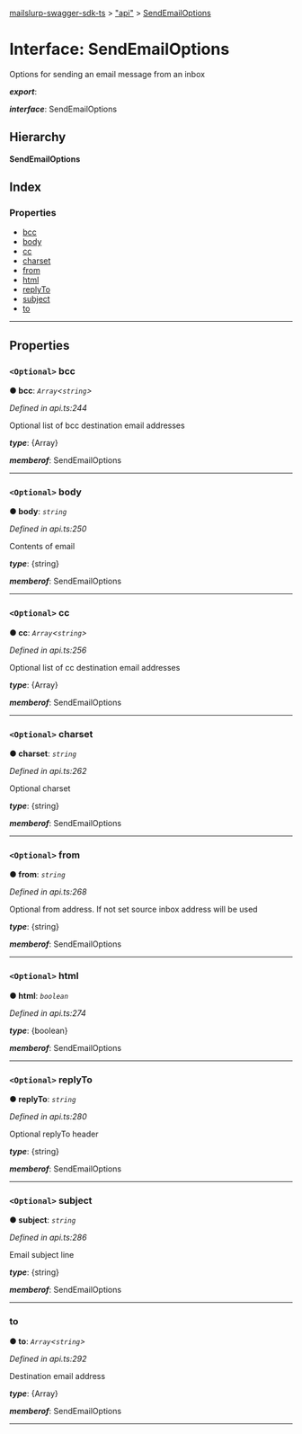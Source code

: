 [mailslurp-swagger-sdk-ts](../README.md) > ["api"](../modules/_api_.md) > [SendEmailOptions](../interfaces/_api_.sendemailoptions.md)

# Interface: SendEmailOptions

Options for sending an email message from an inbox

*__export__*: 

*__interface__*: SendEmailOptions

## Hierarchy

**SendEmailOptions**

## Index

### Properties

* [bcc](_api_.sendemailoptions.md#bcc)
* [body](_api_.sendemailoptions.md#body)
* [cc](_api_.sendemailoptions.md#cc)
* [charset](_api_.sendemailoptions.md#charset)
* [from](_api_.sendemailoptions.md#from)
* [html](_api_.sendemailoptions.md#html)
* [replyTo](_api_.sendemailoptions.md#replyto)
* [subject](_api_.sendemailoptions.md#subject)
* [to](_api_.sendemailoptions.md#to)

---

## Properties

<a id="bcc"></a>

### `<Optional>` bcc

**● bcc**: *`Array`<`string`>*

*Defined in api.ts:244*

Optional list of bcc destination email addresses

*__type__*: {Array}

*__memberof__*: SendEmailOptions

___
<a id="body"></a>

### `<Optional>` body

**● body**: *`string`*

*Defined in api.ts:250*

Contents of email

*__type__*: {string}

*__memberof__*: SendEmailOptions

___
<a id="cc"></a>

### `<Optional>` cc

**● cc**: *`Array`<`string`>*

*Defined in api.ts:256*

Optional list of cc destination email addresses

*__type__*: {Array}

*__memberof__*: SendEmailOptions

___
<a id="charset"></a>

### `<Optional>` charset

**● charset**: *`string`*

*Defined in api.ts:262*

Optional charset

*__type__*: {string}

*__memberof__*: SendEmailOptions

___
<a id="from"></a>

### `<Optional>` from

**● from**: *`string`*

*Defined in api.ts:268*

Optional from address. If not set source inbox address will be used

*__type__*: {string}

*__memberof__*: SendEmailOptions

___
<a id="html"></a>

### `<Optional>` html

**● html**: *`boolean`*

*Defined in api.ts:274*

*__type__*: {boolean}

*__memberof__*: SendEmailOptions

___
<a id="replyto"></a>

### `<Optional>` replyTo

**● replyTo**: *`string`*

*Defined in api.ts:280*

Optional replyTo header

*__type__*: {string}

*__memberof__*: SendEmailOptions

___
<a id="subject"></a>

### `<Optional>` subject

**● subject**: *`string`*

*Defined in api.ts:286*

Email subject line

*__type__*: {string}

*__memberof__*: SendEmailOptions

___
<a id="to"></a>

###  to

**● to**: *`Array`<`string`>*

*Defined in api.ts:292*

Destination email address

*__type__*: {Array}

*__memberof__*: SendEmailOptions

___

